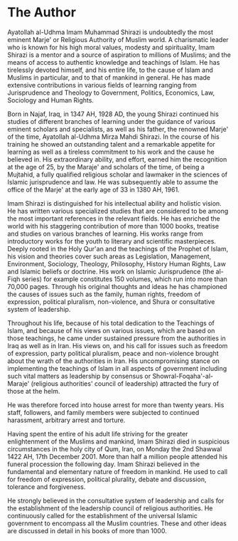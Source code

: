 The Author
==========

Ayatollah al-Udhma Imam Muhammad Shirazi is undoubtedly the most
eminent Marje' or Religious Authority of Muslim world. A charismatic
leader who is known for his high moral values, modesty and spirituality,
Imam Shirazi is a mentor and a source of aspiration to millions of
Muslims; and the means of access to authentic knowledge and teachings of
Islam. He has tirelessly devoted himself, and his entire life, to the
cause of Islam and Muslims in particular, and to that of mankind in
general. He has made extensive contributions in various fields of
learning ranging from Jurisprudence and Theology to Government,
Politics, Economics, Law, Sociology and Human Rights.

Born in Najaf, Iraq, in 1347 AH, 1928 AD, the young Shirazi continued
his studies of different branches of learning under the guidance of
various eminent scholars and specialists, as well as his father, the
renowned Marje' of the time, Ayatollah al-Udhma Mirza Mahdi Shirazi. In
the course of his training he showed an outstanding talent and a
remarkable appetite for learning as well as a tireless commitment to his
work and the cause he believed in. His extraordinary ability, and
effort, earned him the recognition at the age of 25, by the Maraje' and
scholars of the time, of being a Mujtahid, a fully qualified religious
scholar and lawmaker in the sciences of Islamic jurisprudence and law.
He was subsequently able to assume the office of the Marje' at the early
age of 33 in 1380 AH, 1961.

Imam Shirazi is distinguished for his intellectual ability and holistic
vision. He has written various specialized studies that are considered
to be among the most important references in the relevant fields. He has
enriched the world with his staggering contribution of more than 1000
books, treatise and studies on various branches of learning. His works
range from introductory works for the youth to literary and scientific
masterpieces. Deeply rooted in the Holy Qur'an and the teachings of the
Prophet of Islam, his vision and theories cover such areas as
Legislation, Management, Environment, Sociology, Theology, Philosophy,
History Human Rights, Law and Islamic beliefs or doctrine. His work on
Islamic Jurisprudence (the al-Fiqh series) for example constitutes 150
volumes, which run into more than 70,000 pages. Through his original
thoughts and ideas he has championed the causes of issues such as the
family, human rights, freedom of expression, political pluralism,
non-violence, and Shura or consultative system of leadership.

Throughout his life, because of his total dedication to the Teachings
of Islam, and because of his views on various issues, which are based on
those teachings, he came under sustained pressure from the authorities
in Iraq as well as in Iran. His views on, and his call for issues such
as freedom of expression, party political pluralism, peace and
non-violence brought about the wrath of the authorities in Iran. His
uncompromising stance on implementing the teachings of Islam in all
aspects of government including such vital matters as leadership by
consensus or Showral-Foqaha'-al-Maraje' (religious authorities' council
of leadership) attracted the fury of those at the helm.

He was therefore forced into house arrest for more than twenty years.
His staff, followers, and family members were subjected to continued
harassment, arbitrary arrest and torture.

Having spent the entire of his adult life striving for the greater
enlightenment of the Muslims and mankind, Imam Shirazi died in
suspicious circumstances in the holy city of Qum, Iran, on Monday the
2nd Shawwal 1422 AH, 17th December 2001. More than half a million people
attended his funeral procession the following day. Imam Shirazi believed
in the fundamental and elementary nature of freedom in mankind. He used
to call for freedom of expression, political plurality, debate and
discussion, tolerance and forgiveness.

He strongly believed in the consultative system of leadership and calls
for the establishment of the leadership council of religious
authorities. He continuously called for the establishment of the
universal Islamic government to encompass all the Muslim countries.
These and other ideas are discussed in detail in his books of more than
1000.


